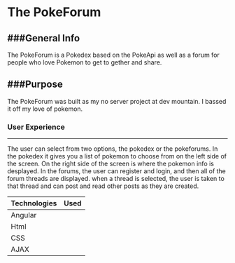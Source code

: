 # The PokeForum
###General Info
-------------------------------------------
The PokeForum is a Pokedex based on the PokeApi as well as a forum for people who love Pokemon to get to gether and share.

###Purpose
-------------------------------------------
The PokeForum was built as my no server project at dev mountain. I bassed it off my love of pokemon.

### User Experience
-------------------------------------------
The user can select from two options, the pokedex or the pokeforums. In the pokedex it gives you a list of pokemon to choose from on the left side of the screen. On the right side of the screen is where the pokemon info is desplayed. In the forums, the user can register and login, and then all of the forum threads are displayed. when a thread is selected, the user is taken to that thread and can post and read other posts as they are created.


|Technologies|Used|
|-------|-------|
|Angular||
|Html||
|CSS||
|AJAX||
